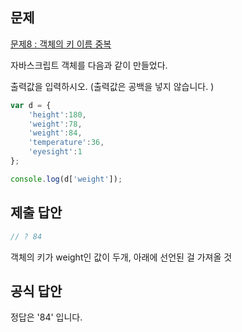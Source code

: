 ## 문제

[문제8 : 객체의 키 이름 중복](https://www.notion.so/8-c59d74ba23ed46b68d304fb03ac1b341) 

자바스크립트 객체를 다음과 같이 만들었다. 

출력값을 입력하시오. (출력값은 공백을 넣지 않습니다. )

```jsx
var d = {
    'height':180,
    'weight':78,
    'weight':84,
    'temperature':36,
    'eyesight':1
};

console.log(d['weight']);
```

## 제출 답안

```jsx
// ? 84
```

객체의 키가 weight인 값이 두개, 아래에 선언된 걸 가져올 것

## 공식 답안

정답은 '84' 입니다.